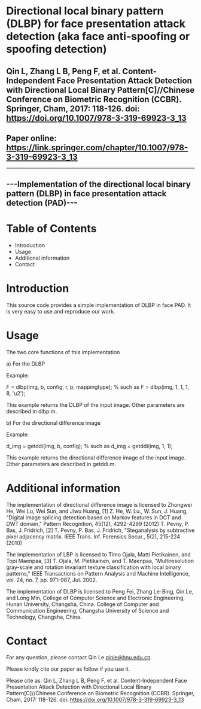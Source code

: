 # Directional local binary pattern (DLBP) for face presentation attack detection (aka face anti-spoofing or spoofing detection)

## Qin L, Zhang L B, Peng F, et al. Content-Independent Face Presentation Attack Detection with Directional Local Binary Pattern[C]//Chinese Conference on Biometric Recognition (CCBR). Springer, Cham, 2017: 118-126. doi: https://doi.org/10.1007/978-3-319-69923-3_13

## Paper online: https://link.springer.com/chapter/10.1007/978-3-319-69923-3_13

----------------------------------------------------------
---Implementation of the directional local binary pattern (DLBP) in face presentation attack detection (PAD)---
----------------------------------------------------------

Table of Contents
=================

- Introduction
- Usage
- Additional information
- Contact


Introduction
============

This source code provides a simple implementation of DLBP in face PAD.
It is very easy to use and reproduce our work.


Usage
=====

The two core functions of this implementation

a) For the DLBP

Example:

F = dlbp(img, b, config, r, p, mappingtype);	% such as F = dlbp(img, 1, 1, 1, 8, 'u2');
	
This example returns the DLBP of the input image. Other parameters are described in dlbp.m.

b) For the directional difference image

Example:

d_img = getddi(img, b, config);		% such as d_img = getddi(img, 1, 1);	

This example returns the directional difference image of the input image. Other parameters are described in getddi.m.


Additional information
======================

The implementation of directional difference image is licensed to Zhongwei He, Wei Lu, Wei Sun, and Jiwu Huang,
[1] Z. He, W. Lu., W. Sun, J. Huang, 
    "Digital image splicing detection based on Markov features in DCT and DWT domain," 
    Pattern Recognition, 45(12), 4292-4299 (2012)
T. Pevny, P. Bas, J. Fridrich,
[2] T. Pevny, P. Bas, J. Fridrich, 
    "Steganalysis by subtractive pixel adjacency matrix. 
    IEEE Trans. Inf. Forensics Secur., 5(2), 215-224 (2010)
 
The implementation of LBP is licensed to Timo Ojala, Matti Pietikainen, and Topi Maenpaa,
[3] T. Ojala, M. Pietikainen, and T. Maenpaa,
    "Multiresolution gray-scale and rotation invariant texture classification with local binary patterns,"
    IEEE Transactions on Pattern Analysis and Machine Intelligence, vol. 24, no. 7, pp. 971–987, Jul. 2002.

The implementation of DLBP is licensed to Peng Fei, Zhang Le-Bing, Qin Le, and Long Min, 
College of Computer Science and Electronic Engineering, Hunan University, Changsha, China.
College of Computer and Communication Engineering, Changsha University of Science and Technology, Changsha, China.

Contact
============

For any question, please contact Qin Le <qinle@hnu.edu.cn>.

Please kindly cite our paper as follow if you use it.

Please cite as: Qin L, Zhang L B, Peng F, et al. Content-Independent Face Presentation Attack Detection with Directional Local Binary Pattern[C]//Chinese Conference on Biometric Recognition (CCBR). Springer, Cham, 2017: 118-126. doi: https://doi.org/10.1007/978-3-319-69923-3_13
